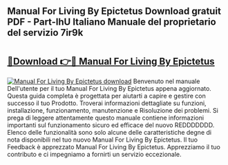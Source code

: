 ## Manual For Living By Epictetus Download gratuit PDF - Part-lhU Italiano Manuale del proprietario del servizio 7ir9k

# <h2><a href="http://dffed0.blite.top/?on=Manual+For+Living+By+Epictetus">🔗Download 👉🔴 Manual For Living By Epictetus</a></h2>

[![Manual For Living By Epictetus download](https://i.imgur.com/lujVjoI.png)](http://dffed0.blite.top/?on=Manual+For+Living+By+Epictetus)
Benvenuto nel manuale Dell'utente per il tuo Manual For Living By Epictetus appena aggiornato. Questa guida completa è progettata per aiutarti a capire e gestire con successo il tuo Prodotto. Troverai informazioni dettagliate su funzioni, installazione, funzionamento, manutenzione e Risoluzione dei problemi. Si prega di leggere attentamente questo manuale contiene informazioni importanti sul funzionamento sicuro ed efficace del nuovo REDDDDDDD. Elenco delle funzionalità sono solo alcune delle caratteristiche degne di nota disponibili nel tuo nuovo Manual For Living By Epictetus. Il tuo Feedback è apprezzato Manual For Living By Epictetus. Apprezziamo il tuo contributo e ci impegniamo a fornirti un servizio eccezionale.
